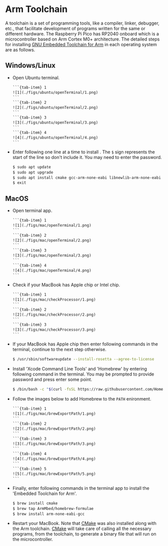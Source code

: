 # Arm Toolchain
A toolchain is a set of programming tools, like a compiler, linker, debugger, etc., that facilitate development of programs written for the same or different hardware. The Raspberry Pi Pico has RP2040 onboard which is a microcontroller based on Arm Cortex M0+ architecture. The detailed steps for installing [GNU Embedded Toolchain for Arm](https://developer.arm.com/downloads/-/gnu-rm) in each operating system are as follows.

## Windows/Linux
- Open Ubuntu terminal.
    ````{tab-set}
    ```{tab-item} 1
    ![1](./figs/ubuntu/openTerminal/1.png)
    ```
    ```{tab-item} 2
    ![2](./figs/ubuntu/openTerminal/2.png)
    ```
    ```{tab-item} 3
    ![3](./figs/ubuntu/openTerminal/3.png)
    ```
    ```{tab-item} 4
    ![4](./figs/ubuntu/openTerminal/4.png)
    ```
    ````
- Enter following one line at a time to install . The `$` sign represents the start of the line so don't include it. You may need to enter the password.
    ```bash
    $ sudo apt update
    $ sudo apt upgrade
    $ sudo apt install cmake gcc-arm-none-eabi libnewlib-arm-none-eabi build-essential
    $ exit
    ```

## MacOS
- Open terminal app.
    ````{tab-set}
    ```{tab-item} 1
    ![1](./figs/mac/openTerminal/1.png)
    ```
    ```{tab-item} 2
    ![2](./figs/mac/openTerminal/2.png)
    ```
    ```{tab-item} 3
    ![3](./figs/mac/openTerminal/3.png)
    ```
    ```{tab-item} 4
    ![4](./figs/mac/openTerminal/4.png)
    ```
    ````
- Check if your MacBook has Apple chip or Intel chip.
    ````{tab-set}
    ```{tab-item} 1
    ![1](./figs/mac/checkProcessor/1.png)
    ```
    ```{tab-item} 2
    ![2](./figs/mac/checkProcessor/2.png)
    ```
    ```{tab-item} 3
    ![3](./figs/mac/checkProcessor/3.png)
    ```
    ````
- If your MacBook has Apple chip then enter following commands in the terminal, continue to the next step otherwise.
    ```bash
    $ /usr/sbin/softwareupdate --install-rosetta --agree-to-license
    ```
- Install 'Xcode Command Line Tools' and 'Homebrew' by entering following command in the terminal. You may be prompted to provide password and press enter some point.
    ```bash
    $ /bin/bash -c "$(curl -fsSL https://raw.githubusercontent.com/Homebrew/install/master/install.sh)"
    ```
- Follow the images below to add Homebrew to the `PATH` enironment.
    ````{tab-set}
    ```{tab-item} 1
    ![1](./figs/mac/brewExportPath/1.png)
    ```
    ```{tab-item} 2
    ![2](./figs/mac/brewExportPath/2.png)
    ```
    ```{tab-item} 3
    ![3](./figs/mac/brewExportPath/3.png)
    ```
    ```{tab-item} 4
    ![4](./figs/mac/brewExportPath/4.png)
    ```
    ```{tab-item} 5
    ![5](./figs/mac/brewExportPath/5.png)
    ```
    ````
- Finally, enter following commands in the terminal app to install the 'Embedded Toolchain for Arm'.
    ```bash
    $ brew install cmake
    $ brew tap ArmMbed/homebrew-formulae
    $ brew install arm-none-eabi-gcc
    ```
- Restart your MacBook.
Note that [CMake](https://cmake.org/) was also installed along with the Arm toolchain. [CMake](https://cmake.org/) will take care of calling all the necessary programs, from the toolchain, to generate a binary file that will run on the microcontroller.